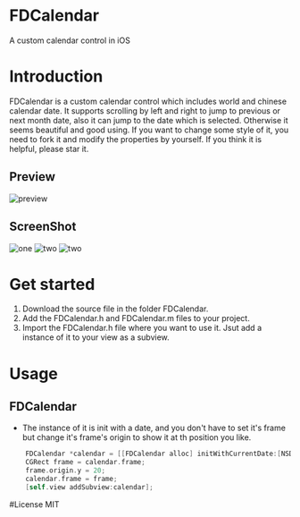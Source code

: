 # FDCalendar
A custom calendar control in iOS

# Introduction

FDCalendar is a custom calendar control which includes world and chinese calendar date. It supports scrolling by left and right to jump to previous or next month date, also it can jump to the date which is selected. Otherwise it seems beautiful and good using. If you want to change some style of it, you need to fork it and modify the properties by yourself. If you think it is helpful, please star it.

## Preview

![preview](http://7xiamc.com1.z0.glb.clouddn.com/preview.gif)

## ScreenShot

![one](http://7xiamc.com1.z0.glb.clouddn.com/screenshot1.png)
![two](http://7xiamc.com1.z0.glb.clouddn.com/screenshot2.png)
![two](http://7xiamc.com1.z0.glb.clouddn.com/screenshot3.png)

# Get started

1. Download the source file in the folder FDCalendar.
2. Add the FDCalendar.h and FDCalendar.m files to your project.
3. Import the FDCalendar.h file where you want to use it. Jsut add a instance of it to your view as a subview.

# Usage

## FDCalendar

- The instance of it is init with a date, and you don't have to set it's frame but change it's frame's origin to show it at th position you like.

```Objective-C
    FDCalendar *calendar = [[FDCalendar alloc] initWithCurrentDate:[NSDate date]];
    CGRect frame = calendar.frame;
    frame.origin.y = 20;
    calendar.frame = frame;
    [self.view addSubview:calendar];
```

#License
  MIT
